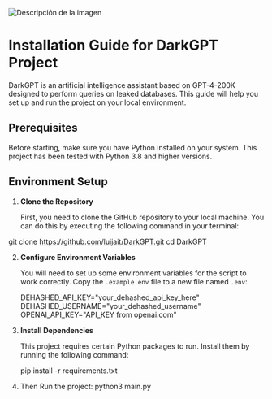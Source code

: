 ![Descripción de la imagen](https://i.imgur.com/bYW6pai.jpg)
# Installation Guide for DarkGPT Project

DarkGPT is an artificial intelligence assistant based on GPT-4-200K designed to perform queries on leaked databases. This guide will help you set up and run the project on your local environment.

## Prerequisites

Before starting, make sure you have Python installed on your system. This project has been tested with Python 3.8 and higher versions.

## Environment Setup

1. **Clone the Repository**

   First, you need to clone the GitHub repository to your local machine. You can do this by executing the following command in your terminal:

  git clone https://github.com/luijait/DarkGPT.git 
  cd DarkGPT

2. **Configure Environment Variables**

   You will need to set up some environment variables for the script to work correctly. Copy the `.example.env` file to a new file named `.env`:

   DEHASHED_API_KEY="your_dehashed_api_key_here"
   DEHASHED_USERNAME="your_dehashed_username"
   OPENAI_API_KEY="API_KEY from openai.com"
4. **Install Dependencies**

   This project requires certain Python packages to run. Install them by running the following command:

   pip install -r requirements.txt
5. Then Run the project:
   python3 main.py
